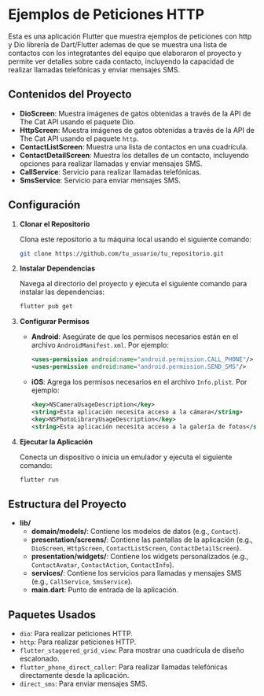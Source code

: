 # Ejemplos de Peticiones HTTP

Esta es una aplicación Flutter que muestra ejemplos de peticiones con http y Dio librería de Dart/Flutter ademas de que se muestra una lista de contactos con los integratantes del equipo que elaboraron el proyecto y permite ver detalles sobre cada contacto, incluyendo la capacidad de realizar llamadas telefónicas y enviar mensajes SMS.

## Contenidos del Proyecto

- **DioScreen**: Muestra imágenes de gatos obtenidas a través de la API de The Cat API usando el paquete Dio.
- **HttpScreen**: Muestra imágenes de gatos obtenidas a través de la API de The Cat API usando el paquete `http`.
- **ContactListScreen**: Muestra una lista de contactos en una cuadrícula.
- **ContactDetailScreen**: Muestra los detalles de un contacto, incluyendo opciones para realizar llamadas y enviar mensajes SMS.
- **CallService**: Servicio para realizar llamadas telefónicas.
- **SmsService**: Servicio para enviar mensajes SMS.

## Configuración

1. **Clonar el Repositorio**

   Clona este repositorio a tu máquina local usando el siguiente comando:

   ```bash
   git clone https://github.com/tu_usuario/tu_repositorio.git
   ```

2. **Instalar Dependencias**

   Navega al directorio del proyecto y ejecuta el siguiente comando para instalar las dependencias:

   ```bash
   flutter pub get
   ```

3. **Configurar Permisos**

   - **Android**: Asegúrate de que los permisos necesarios están en el archivo `AndroidManifest.xml`. Por ejemplo:

     ```xml
     <uses-permission android:name="android.permission.CALL_PHONE"/>
     <uses-permission android:name="android.permission.SEND_SMS"/>
     ```

   - **iOS**: Agrega los permisos necesarios en el archivo `Info.plist`. Por ejemplo:

     ```xml
     <key>NSCameraUsageDescription</key>
     <string>Esta aplicación necesita acceso a la cámara</string>
     <key>NSPhotoLibraryUsageDescription</key>
     <string>Esta aplicación necesita acceso a la galería de fotos</string>
     ```

4. **Ejecutar la Aplicación**

   Conecta un dispositivo o inicia un emulador y ejecuta el siguiente comando:

   ```bash
   flutter run
   ```

## Estructura del Proyecto

- **lib/**
  - **domain/models/**: Contiene los modelos de datos (e.g., `Contact`).
  - **presentation/screens/**: Contiene las pantallas de la aplicación (e.g., `DioScreen`, `HttpScreen`, `ContactListScreen`, `ContactDetailScreen`).
  - **presentation/widgets/**: Contiene los widgets personalizados (e.g., `ContactAvatar`, `ContactAction`, `ContactInfo`).
  - **services/**: Contiene los servicios para llamadas y mensajes SMS (e.g., `CallService`, `SmsService`).
  - **main.dart**: Punto de entrada de la aplicación.

## Paquetes Usados

- `dio`: Para realizar peticiones HTTP.
- `http`: Para realizar peticiones HTTP.
- `flutter_staggered_grid_view`: Para mostrar una cuadrícula de diseño escalonado.
- `flutter_phone_direct_caller`: Para realizar llamadas telefónicas directamente desde la aplicación.
- `direct_sms`: Para enviar mensajes SMS.
